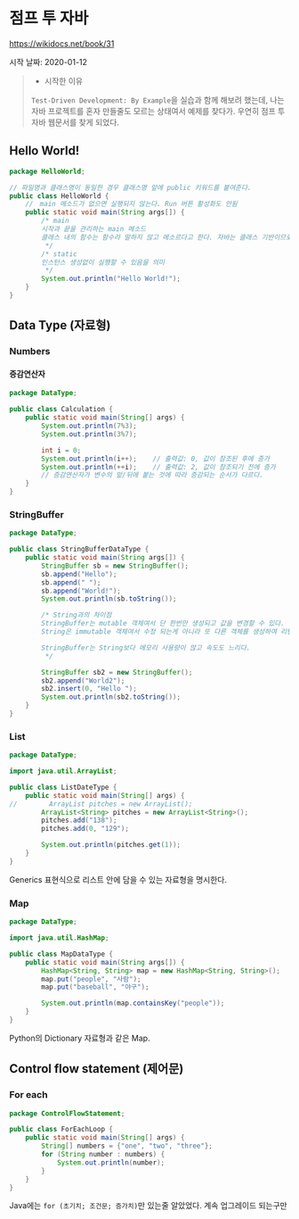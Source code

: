 # 점프 투 자바

https://wikidocs.net/book/31



시작 날짜: 2020-01-12

> - 시작한 이유
>
> `Test-Driven Development: By Example`을 실습과 함께 해보려 했는데, 나는 자바 프로젝트를 혼자 만들줄도 모르는 상태여서 예제를 찾다가. 우연히 점프 투 자바 웹문서를 찾게 되었다.



## Hello World!

```java
package HelloWorld;

// 파일명과 클래스명이 동일한 경우 클래스명 앞에 public 키워드를 붙여준다.
public class HelloWorld {
    //　main 메소드가 없으면 실행되지 않는다. Run 버튼 활성화도 안됨
    public static void main(String args[]) {
        /* main
        시작과 끝을 관리하는 main 메소드
        클래스 내의 함수는 함수라 말하지 않고 메소르다고 한다. 자바는 클래스 기반이므로 메소드라고 말하자.
         */
        /* static
        인스턴스 생성없이 실행할 수 있음을 의미
         */
        System.out.println("Hello World!");
    }
}
```



## Data Type (자료형)

### Numbers

#### 증감연산자

```java
package DataType;

public class Calculation {
    public static void main(String[] args) {
        System.out.println(7%3);
        System.out.println(3%7);

        int i = 0;
        System.out.println(i++);    // 출력값: 0, 값이 참조된 후에 증가
        System.out.println(++i);    // 출력값: 2, 값이 참조되기 전에 증가
        // 증감연산자가 변수의 앞/뒤에 붙는 것에 따라 증감되는 순서가 다르다.
    }
}
```



### StringBuffer

```java
package DataType;

public class StringBufferDataType {
    public static void main(String args[]) {
        StringBuffer sb = new StringBuffer();
        sb.append("Hello");
        sb.append(" ");
        sb.append("World!");
        System.out.println(sb.toString());

        /* String과의 차이점
        StringBuffer는 mutable 객체여서 단 한번만 생성되고 값을 변경할 수 있다.
        String은 immutable 객체여서 수정 되는게 아니라 또 다른 객체를 생성하여 리턴한다.

        StringBuffer는 String보다 메모리 사용량이 많고 속도도 느리다.
         */

        StringBuffer sb2 = new StringBuffer();
        sb2.append("World2");
        sb2.insert(0, "Hello ");
        System.out.println(sb2.toString());
    }
}
```



### List

```java
package DataType;

import java.util.ArrayList;

public class ListDateType {
    public static void main(String[] args) {
//        ArrayList pitches = new ArrayList();
        ArrayList<String> pitches = new ArrayList<String>();
        pitches.add("138");
        pitches.add(0, "129");

        System.out.println(pitches.get(1));
    }
}
```

Generics 표현식으로 리스트 안에 담을 수 있는 자료형을 명시한다.



### Map

```java
package DataType;

import java.util.HashMap;

public class MapDataType {
    public static void main(String args[]) {
        HashMap<String, String> map = new HashMap<String, String>();
        map.put("people", "사람");
        map.put("baseball", "야구");

        System.out.println(map.containsKey("people"));
    }
}
```

Python의 Dictionary 자료형과 같은 Map.





## Control flow statement (제어문)

### For each

```java
package ControlFlowStatement;

public class ForEachLoop {
    public static void main(String[] args) {
        String[] numbers = {"one", "two", "three"};
        for (String number : numbers) {
            System.out.println(number);
        }
    }
}
```

Java에는 `for (초기치; 조건문; 증가치)`만 있는줄 알았었다. 계속 업그레이드 되는구만

